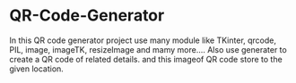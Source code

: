 # QR-Code-Generator
In this QR code generator project use many module like TKinter, qrcode, PIL, image, imageTK, resizeImage and mamy more....
Also use generater to create a QR code of related details. and  this imageof QR code store to the given location. 
